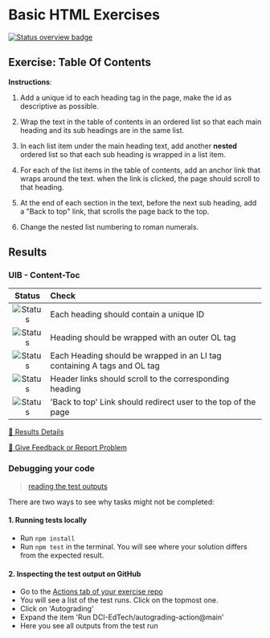 # Basic HTML Exercises
[![Status overview badge](../../blob/badges/.github/badges/autograding/badge.svg)](#results)


## Exercise: Table Of Contents

**Instructions**:

1. Add a unique id to each heading tag in the page, make the id as descriptive as possible.

2. Wrap the text in the table of contents in an ordered list so that each main heading and its sub headings are in the same list.

3. In each list item under the main heading text, add another **nested** ordered list so that each sub heading is wrapped in a list item.

4. For each of the list items in the table of contents, add an anchor link that wraps around the text. when the link is clicked, the page should scroll to that heading.

5. At the end of each section in the text, before the next sub heading, add a "Back to top" link, that scrolls the page back to the top.

6. Change the nested list numbering to roman numerals.

[//]: # (autograding info start)
## Results


### UIB - Content-Toc

|                 Status                  | Check                                                                                    |
| :-------------------------------------: | :--------------------------------------------------------------------------------------- |
| ![Status](../../blob/badges/.github/badges/autograding/status0.svg) | Each heading should contain a unique ID |
| ![Status](../../blob/badges/.github/badges/autograding/status1.svg) | Heading should be wrapped with an outer OL tag |
| ![Status](../../blob/badges/.github/badges/autograding/status2.svg) | Each Heading should be wrapped in an LI tag containing A tags and OL tag |
| ![Status](../../blob/badges/.github/badges/autograding/status3.svg) | Header links should scroll to the corresponding heading |
| ![Status](../../blob/badges/.github/badges/autograding/status4.svg) | 'Back to top' Link should redirect user to the top of the page |



[🔬 Results Details](https://github.com/DigitalCareerInstitute/UIB-content-ToC/actions)

[📢 Give Feedback or Report Problem](https://docs.google.com/forms/d/e/1FAIpQLSfS8wPh6bCMTLF2wmjiE5_UhPiOEnubEwwPLN_M8zTCjx5qbg/viewform?usp=pp_url&entry.652569746=UIB-content-ToC&entry.2115011968=https%3A%2F%2Fgithub.com%2FDigitalCareerInstitute%2FUIB-content-ToC)

### Debugging your code
> [reading the test outputs](https://github.com/DCI-EdTech/autograding-setup/wiki/Reading-test-outputs)

There are two ways to see why tasks might not be completed:
#### 1. Running tests locally
- Run `npm install`
- Run `npm test` in the terminal. You will see where your solution differs from the expected result.

#### 2. Inspecting the test output on GitHub
- Go to the [Actions tab of your exercise repo](https://github.com/DigitalCareerInstitute/UIB-content-ToC/actions)
- You will see a list of the test runs. Click on the topmost one.
- Click on 'Autograding'
- Expand the item 'Run DCI-EdTech/autograding-action@main'
- Here you see all outputs from the test run

[//]: # (autograding info end)